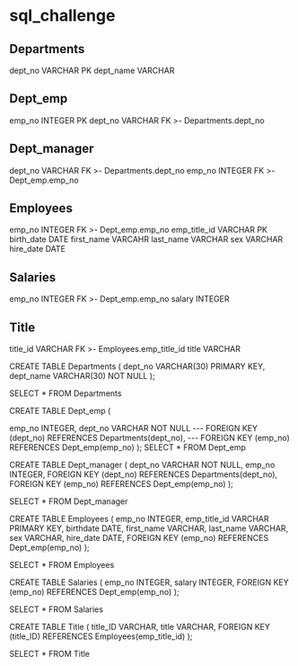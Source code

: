 # sql_challenge

Departments
-
dept_no VARCHAR PK
dept_name VARCHAR

Dept_emp
-
emp_no INTEGER PK
dept_no VARCHAR FK >- Departments.dept_no

Dept_manager
-
dept_no VARCHAR FK >- Departments.dept_no
emp_no INTEGER FK >- Dept_emp.emp_no

Employees
-
emp_no INTEGER FK >- Dept_emp.emp_no
emp_title_id VARCHAR PK
birth_date DATE
first_name VARCAHR
last_name VARCHAR
sex VARCHAR
hire_date  DATE

Salaries
-
emp_no INTEGER FK >- Dept_emp.emp_no
salary INTEGER

Title
-
title_id VARCHAR FK >- Employees.emp_title_id
title VARCHAR


CREATE TABLE Departments (
  dept_no VARCHAR(30) PRIMARY KEY,
  dept_name VARCHAR(30) NOT NULL
);

SELECT * FROM Departments

CREATE TABLE Dept_emp (
  
  emp_no INTEGER,
  dept_no VARCHAR NOT NULL
  --- FOREIGN KEY (dept_no) REFERENCES Departments(dept_no),
  --- FOREIGN KEY (emp_no) REFERENCES Dept_emp(emp_no)
);
SELECT * FROM Dept_emp

CREATE TABLE Dept_manager (
  dept_no VARCHAR NOT NULL,
  emp_no INTEGER,
  FOREIGN KEY (dept_no) REFERENCES Departments(dept_no),
  FOREIGN KEY (emp_no) REFERENCES Dept_emp(emp_no)
);

SELECT * FROM Dept_manager

CREATE TABLE Employees (
  emp_no INTEGER,
  emp_title_id VARCHAR PRIMARY KEY,
  birthdate DATE,
  first_name VARCHAR,
  last_name VARCHAR,
  sex VARCHAR,
  hire_date DATE,
  FOREIGN KEY (emp_no) REFERENCES Dept_emp(emp_no)
);

SELECT * FROM Employees


CREATE TABLE Salaries (
  emp_no INTEGER,
  salary INTEGER,
  FOREIGN KEY (emp_no) REFERENCES Dept_emp(emp_no)
);

SELECT * FROM Salaries

CREATE TABLE Title (
  title_ID VARCHAR,
  title VARCHAR,
  FOREIGN KEY (title_ID) REFERENCES Employees(emp_title_id)
);

SELECT * FROM Title
